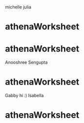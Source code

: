 
michelle julia
# athenaWorksheet

# athenaWorksheet
Anooshree Sengupta

# athenaWorksheet
Gabby hi :)
Isabella
# athenaWorksheet

